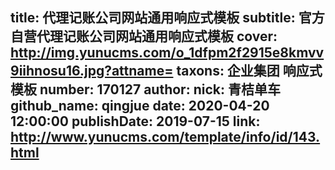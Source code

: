 title: 代理记账公司网站通用响应式模板
subtitle: 官方自营代理记账公司网站通用响应式模板
cover: http://img.yunucms.com/o_1dfpm2f2915e8kmvv9iihnosu16.jpg?attname=
taxons: 企业集团 响应式模板
number: 170127
author:
  nick: 青桔单车
  github_name: qingjue
date: 2020-04-20 12:00:00
publishDate: 2019-07-15
link: http://www.yunucms.com/template/info/id/143.html
---